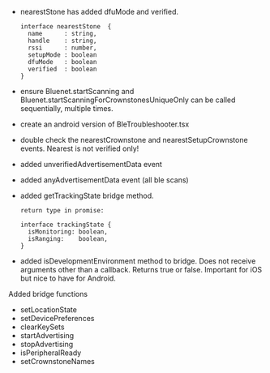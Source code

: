 - nearestStone has added dfuMode and verified.
    ```
    interface nearestStone  {
      name      : string,
      handle    : string,
      rssi      : number,
      setupMode : boolean
      dfuMode   : boolean
      verified  : boolean
    }
    ```

- ensure Bluenet.startScanning and Bluenet.startScanningForCrownstonesUniqueOnly can be called sequentially, multiple times.

- create an android version of BleTroubleshooter.tsx

- double check the nearestCrownstone and nearestSetupCrownstone events. Nearest is not verified only!

- added unverifiedAdvertisementData event

- added anyAdvertisementData event (all ble scans)

- added getTrackingState bridge method.
    ```
    return type in promise:

    interface trackingState {
      isMonitoring: boolean,
      isRanging:    boolean,
    }
    ```

- added isDevelopmentEnvironment method to bridge. Does not receive arguments other than a callback. Returns true or false. Important for iOS but nice to have for Android.


Added bridge functions
- setLocationState
- setDevicePreferences
- clearKeySets
- startAdvertising
- stopAdvertising
- isPeripheralReady
- setCrownstoneNames